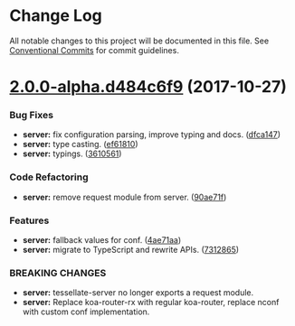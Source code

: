 # Change Log

All notable changes to this project will be documented in this file.
See [Conventional Commits](https://conventionalcommits.org) for commit guidelines.

<a name="2.0.0-alpha.d484c6f9"></a>
# [2.0.0-alpha.d484c6f9](https://github.com/zalando-incubator/tessellate/compare/tessellate-server@1.1.1...tessellate-server@2.0.0-alpha.d484c6f9) (2017-10-27)


### Bug Fixes

* **server:** fix configuration parsing, improve typing and docs. ([dfca147](https://github.com/zalando-incubator/tessellate/commit/dfca147))
* **server:** type casting. ([ef61810](https://github.com/zalando-incubator/tessellate/commit/ef61810))
* **server:** typings. ([3610561](https://github.com/zalando-incubator/tessellate/commit/3610561))


### Code Refactoring

* **server:** remove request module from server. ([90ae71f](https://github.com/zalando-incubator/tessellate/commit/90ae71f))


### Features

* **server:** fallback values for conf. ([4ae71aa](https://github.com/zalando-incubator/tessellate/commit/4ae71aa))
* **server:** migrate to TypeScript and rewrite APIs. ([7312865](https://github.com/zalando-incubator/tessellate/commit/7312865))


### BREAKING CHANGES

* **server:** tessellate-server no longer exports a request module.
* **server:** Replace koa-router-rx with regular koa-router, replace nconf with custom conf implementation.
